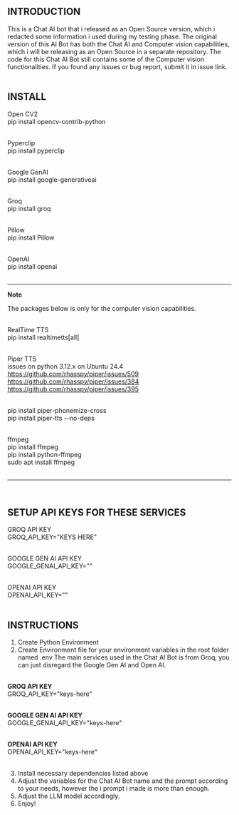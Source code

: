 ## INTRODUCTION

This is a Chat AI bot that i released as an Open Source version, which i redacted some 
information i used during my testing phase. The original version of this AI Bot has both the Chat AI and Computer vision capabilities, which i will be releasing as an Open Source in a separate repository. The code for this Chat AI Bot still contains some of the Computer vision functionalities. If you found any issues or bug report, submit it in issue link. 
<br/><br/>

## INSTALL 

Open CV2 <br/>
pip install opencv-contrib-python <br/><br/>

Pyperclip <br/>
pip install pyperclip <br/><br/>

Google GenAI <br/>
pip install google-generativeai <br/><br/>

Groq <br/>
pip install groq <br/><br/>

Pillow <br/>
pip install Pillow <br/><br/>
 
OpenAI <br/>
pip install openai <br/><br/>

<hr>

**Note**

The packages below is only for the computer vision capabilities. <br/><br/>

RealTime TTS <br/>
pip install realtimetts[all] <br/><br/>

Piper TTS <br/>
issues on python 3.12.x on Ubuntu 24.4 <br/>
https://github.com/rhasspy/piper/issues/509 <br/>
https://github.com/rhasspy/piper/issues/384 <br/>
https://github.com/rhasspy/piper/issues/395 <br/><br/>

pip install piper-phonemize-cross <br/>
pip install piper-tts --no-deps <br/><br/>

ffmpeg <br/>
pip install ffmpeg <br/>
pip install python-ffmpeg <br/>
sudo apt install ffmpeg <br/>
<br/>

<hr>
<br/>

## SETUP API KEYS FOR THESE SERVICES 

GROQ API KEY <br/>
GROQ_API_KEY="KEYS HERE" <br/><br/>

GOOGLE GEN AI API KEY <br/>
GOOGLE_GENAI_API_KEY="" <br/><br/>

OPENAI API KEY <br/>
OPENAI_API_KEY="" <br/><br/>

## INSTRUCTIONS 

1. Create Python Environment <br/>
2. Create Environment file for your environment variables in the root folder named .env 
The main services used in the Chat AI Bot is from Groq, you can just disregard the Google Gen AI and Open AI.
<br/><br/>

**GROQ API KEY** <br/>
GROQ_API_KEY="keys-here" <br/><br/>

**GOOGLE GEN AI API KEY** <br/>
GOOGLE_GENAI_API_KEY="keys-here" <br/><br/>

**OPENAI API KEY** <br/>
OPENAI_API_KEY="keys-here" <br/><br/>

3. Install necessary dependencies listed above <br/>
4. Adjust the variables for the Chat AI Bot name and the prompt according to your needs, however the i prompt i made is more than enough. <br/> 
5. Adjust the LLM model accordingly.  <br/>
6. Enjoy! 

